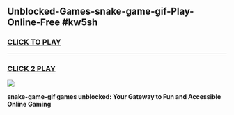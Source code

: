 
## Unblocked-Games-snake-game-gif-Play-Online-Free #kw5sh
<h3>
<a href="https://us.freeplayer.one?title=snake-game-gif&ref=10M">CLICK TO PLAY</a></h3>
<hr>

<h3>
<a href="https://us.freeplayer.one?title=snake-game-gif&ref=10M">CLICK 2 PLAY</a>
  
</h3>

<a href="https://us.freeplayer.one?title=snake-game-gif&ref=10M"><img src="https://clearcache.store/games.png"></a>


**snake-game-gif games unblocked: Your Gateway to Fun and Accessible Online Gaming**

